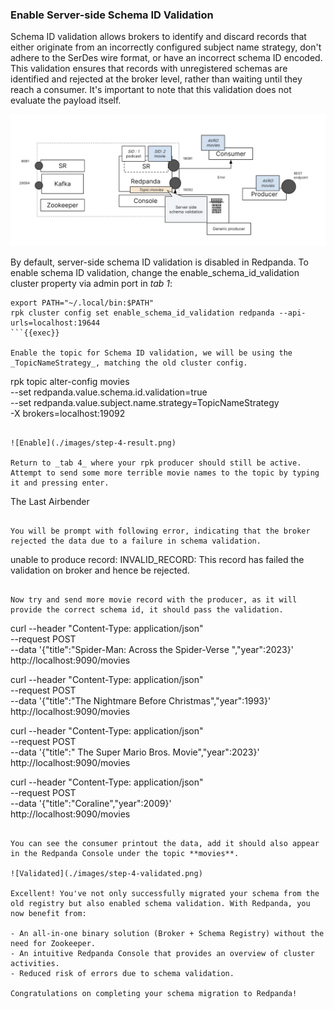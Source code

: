 
### Enable Server-side Schema ID Validation

Schema ID validation allows brokers to identify and discard records that either originate from an incorrectly configured subject name strategy, don't adhere to the SerDes wire format, or have an incorrect schema ID encoded. This validation ensures that records with unregistered schemas are identified and rejected at the broker level, rather than waiting until they reach a consumer. It's important to note that this validation does not evaluate the payload itself.

![Enable](./images/step-4-enable.png)

By default, server-side schema ID validation is disabled in Redpanda. To enable schema ID validation, change the enable_schema_id_validation cluster property via admin port in _tab 1_:

```
export PATH="~/.local/bin:$PATH"
rpk cluster config set enable_schema_id_validation redpanda --api-urls=localhost:19644
```{{exec}}

Enable the topic for Schema ID validation, we will be using the _TopicNameStrategy_, matching the old cluster config.
```
rpk topic alter-config movies \
  --set redpanda.value.schema.id.validation=true \
  --set redpanda.value.subject.name.strategy=TopicNameStrategy \
  -X brokers=localhost:19092
```{{exec}}

![Enable](./images/step-4-result.png)

Return to _tab 4_ where your rpk producer should still be active. Attempt to send some more terrible movie names to the topic by typing it and pressing enter.

```
The Last Airbender
```{{exec}}

You will be prompt with following error, indicating that the broker rejected the data due to a failure in schema validation. 
```
unable to produce record: INVALID_RECORD: This record has failed the validation on broker and hence be rejected.
```

Now try and send more movie record with the producer, as it will provide the correct schema id, it should pass the validation.

```
curl --header "Content-Type: application/json" \
  --request POST \
  --data '{"title":"Spider-Man: Across the Spider-Verse ","year":2023}' \
  http://localhost:9090/movies

curl --header "Content-Type: application/json" \
  --request POST \
  --data '{"title":"The Nightmare Before Christmas","year":1993}' \
  http://localhost:9090/movies

curl --header "Content-Type: application/json" \
  --request POST \
  --data '{"title":" The Super Mario Bros. Movie","year":2023}' \
  http://localhost:9090/movies

curl --header "Content-Type: application/json" \
  --request POST \
  --data '{"title":"Coraline","year":2009}' \
  http://localhost:9090/movies
```{{exec}}

You can see the consumer printout the data, add it should also appear in the Redpanda Console under the topic **movies**. 

![Validated](./images/step-4-validated.png)

Excellent! You've not only successfully migrated your schema from the old registry but also enabled schema validation. With Redpanda, you now benefit from:

- An all-in-one binary solution (Broker + Schema Registry) without the need for Zookeeper.
- An intuitive Redpanda Console that provides an overview of cluster activities.
- Reduced risk of errors due to schema validation.

Congratulations on completing your schema migration to Redpanda!